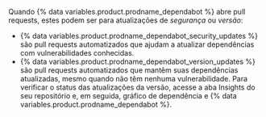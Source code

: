 Quando {% data variables.product.prodname_dependabot %} abre pull requests, estes podem ser para atualizações de _segurança_ ou _versão_:

- {% data variables.product.prodname_dependabot_security_updates %} são pull requests automatizados que ajudam a atualizar dependências com vulnerabilidades conhecidas.
- {% data variables.product.prodname_dependabot_version_updates %} são pull requests automatizados que mantêm suas dependências atualizadas, mesmo quando não têm nenhuma vulnerabilidade. Para verificar o status das atualizações da versão, acesse a aba Insights do seu repositório e, em seguida, gráfico de dependência e {% data variables.product.prodname_dependabot %}.
